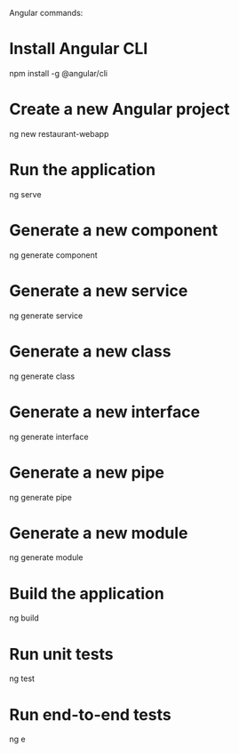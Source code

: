 Angular commands:
# Install Angular CLI
npm install -g @angular/cli

# Create a new Angular project
ng new restaurant-webapp

# Run the application
ng serve

# Generate a new component
ng generate component <component-name>

# Generate a new service
ng generate service <service-name>

# Generate a new class
ng generate class <class-name>

# Generate a new interface
ng generate interface <interface-name>

# Generate a new pipe
ng generate pipe <pipe-name>

# Generate a new module
ng generate module <module-name>

# Build the application
ng build

# Run unit tests
ng test

# Run end-to-end tests
ng e
